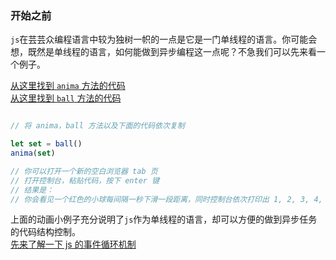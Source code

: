 ### 开始之前
`js`在芸芸众编程语言中较为独树一帜的一点是它是一门单线程的语言。你可能会想，既然是单线程的语言，如何能做到异步编程这一点呢？不急我们可以先来看一个例子。

[从这里找到 `anima` 方法的代码](./promise/demo_code/anima.js)  
[从这里找到 `ball` 方法的代码](./promise/demo_code/ball.js)
```javascript

// 将 anima，ball 方法以及下面的代码依次复制

let set = ball()
anima(set)

// 你可以打开一个新的空白浏览器 tab 页
// 打开控制台，粘贴代码，按下 enter 键
// 结果是：
// 你会看见一个红色的小球每间隔一秒下滑一段距离，同时控制台依次打印出 1, 2, 3, 4, 5, 6

```
上面的动画小例子充分说明了`js`作为单线程的语言，却可以方便的做到异步任务的代码结构控制。  
[先来了解一下 js 的事件循环机制](./promise/demo_code/anima.js) 